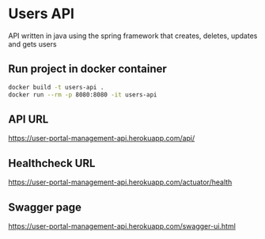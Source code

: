 # Users API

API written in java using the spring framework that creates, deletes, updates and gets users

## Run project in docker container

```bash
docker build -t users-api .
docker run --rm -p 8080:8080 -it users-api
```

## API URL

https://user-portal-management-api.herokuapp.com/api/

## Healthcheck URL

https://user-portal-management-api.herokuapp.com/actuator/health

## Swagger page

https://user-portal-management-api.herokuapp.com/swagger-ui.html
